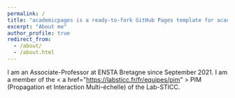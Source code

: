 ```yaml
---
permalink: /
title: "academicpages is a ready-to-fork GitHub Pages template for academic personal websites"
excerpt: "About me"
author_profile: true
redirect_from: 
  - /about/
  - /about.html
---
```


I am an Associate-Professor at ENSTA Bretagne since September 2021. I am a member of the < a href="https://labsticc.fr/fr/equipes/pim" > PIM </a>(Propagation et Interaction Multi-échelle) of the Lab-STICC.
